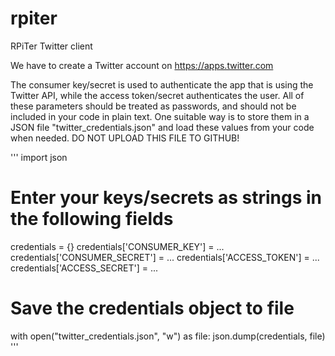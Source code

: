 # rpiter
RPiTer Twitter client

We have to create a Twitter account on https://apps.twitter.com

The consumer key/secret is used to authenticate the app that is using the Twitter API, while the access token/secret authenticates the user. All of these parameters should be treated as passwords, and should not be included in your code in plain text. One suitable way is to store them in a JSON file "twitter_credentials.json" and load these values from your code when needed. DO NOT UPLOAD THIS FILE TO GITHUB!

'''
import json

# Enter your keys/secrets as strings in the following fields
credentials = {}
credentials['CONSUMER_KEY'] = ...
credentials['CONSUMER_SECRET'] = ...
credentials['ACCESS_TOKEN'] = ...
credentials['ACCESS_SECRET'] = ...

# Save the credentials object to file
with open("twitter_credentials.json", "w") as file:
    json.dump(credentials, file)
'''
